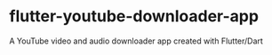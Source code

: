 # flutter-youtube-downloader-app
A YouTube video and audio downloader app created with Flutter/Dart
